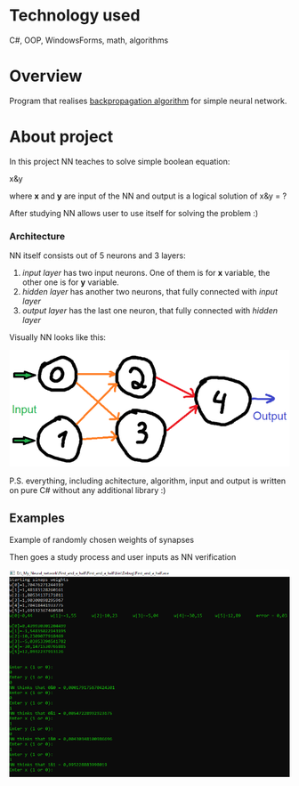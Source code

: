 # Technology used
C#, OOP, WindowsForms, math, algorithms

# Overview
Program that realises [backpropagation algorithm](https://en.wikipedia.org/wiki/Backpropagation) for simple neural network.

# About project
In this project NN teaches to solve simple boolean equation:

x&y

where **x** and **y** are input of the NN and output is a logical solution of x&y = ?

After studying NN allows user to use itself for solving the problem :)

### Architecture
NN itself consists out of 5 neurons and 3 layers:
1. *input layer* has two input neurons. One of them is for **x** variable, the other one is for **y** variable.
2. *hidden layer* has another two neurons, that fully connected with *input layer*
3. *output layer* has the last one neuron, that fully connected with *hidden layer* 

Visually NN looks like this:

![Architecture of NN](pictures/perceptron.png)

P.S. everything, including achitecture, algorithm, input and output is written on pure C# without any additional library :)

## Examples
Example of randomly chosen weights of synapses

Then goes a study process and user inputs as NN verification

![Example of algorithm 1](pictures/example.png)

